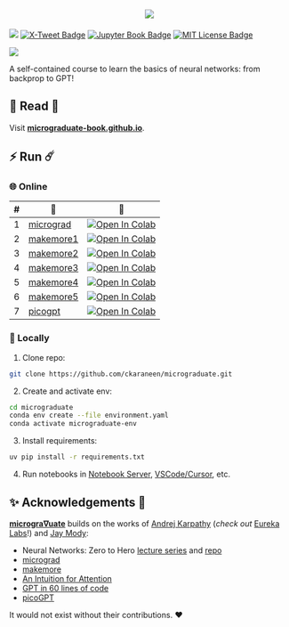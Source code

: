 # <div align="center"> [![](./heading.png)](https://micrograduate-book.github.io) </div>        
[![](https://img.shields.io/github/stars/executablebooks/jupyter-book?style=social)](https://github.com/ckaraneen/micrograduate) [![X-Tweet Badge](https://img.shields.io/twitter/url?url=https://x.com)]()
[![Jupyter Book Badge](https://raw.githubusercontent.com/jupyter-book/jupyter-book/refs/heads/main/docs/images/badge.svg)]()
[![MIT License Badge](https://img.shields.io/badge/License-MIT-success.svg)](https://opensource.org/licenses/MIT)

[![](./logo.gif)](https://micrograduate-book.github.io)

A self-contained course to learn the basics of neural networks: from backprop to GPT! 

## 📖 Read 🌻 

Visit [**micrograduate-book.github.io**](https://micrograduate-book.github.io).

## ⚡ Run ☄️

### 🌐 Online

| # | 📔 | 🔗 |
|----------|----------|-------------|
| 1 | [micrograd](./micrograd.ipynb) | [![Open In Colab](https://colab.research.google.com/assets/colab-badge.svg)](https://colab.research.google.com/github/ckaraneen/micrograduate/blob/main/micrograd.ipynb) |
| 2 | [makemore1](./makemore1.ipynb) | [![Open In Colab](https://colab.research.google.com/assets/colab-badge.svg)](https://colab.research.google.com/github/ckaraneen/micrograduate/blob/main/makemore1.ipynb) |
| 3 | [makemore2](./makemore2.ipynb) | [![Open In Colab](https://colab.research.google.com/assets/colab-badge.svg)](https://colab.research.google.com/github/ckaraneen/micrograduate/blob/main/makemore2.ipynb) |
| 4 | [makemore3](./makemore3.ipynb) | [![Open In Colab](https://colab.research.google.com/assets/colab-badge.svg)](https://colab.research.google.com/github/ckaraneen/micrograduate/blob/main/makemore3.ipynb) |
| 5 | [makemore4](./makemore4.ipynb) | [![Open In Colab](https://colab.research.google.com/assets/colab-badge.svg)](https://colab.research.google.com/github/ckaraneen/micrograduate/blob/main/makemore4.ipynb) |
| 6 | [makemore5](./makemore5.ipynb) | [![Open In Colab](https://colab.research.google.com/assets/colab-badge.svg)](https://colab.research.google.com/github/ckaraneen/micrograduate/blob/main/makemore5.ipynb) |
| 7 | [picogpt](./picogpt.ipynb) | [![Open In Colab](https://colab.research.google.com/assets/colab-badge.svg)](https://colab.research.google.com/github/ckaraneen/micrograduate/blob/main/picogpt.ipynb) |

### 🏡 Locally

1. Clone repo:
```bash
git clone https://github.com/ckaraneen/micrograduate.git
```
2. Create and activate env:
```bash
cd micrograduate
conda env create --file environment.yaml
conda activate micrograduate-env
```

3. Install requirements:
```bash
uv pip install -r requirements.txt
```

4. Run notebooks in [Notebook Server](https://docs.jupyter.org/en/latest/running.html), [VSCode/Cursor](https://code.visualstudio.com/docs/datascience/jupyter-notebooks), etc.

## ✨ Acknowledgements 🙏

[**microgra∇uate**](https://micrograduate-book.github.io) builds on the works of [Andrej Karpathy](https://karpathy.ai/) (*check out* [Eureka Labs](https://eurekalabs.ai/)!) and [Jay Mody](https://jaykmody.com/):
- Neural Networks: Zero to Hero [lecture series](https://www.youtube.com/playlist?list=PLAqhIrjkxbuWI23v9cThsA9GvCAUhRvKZ) and [repo](https://github.com/karpathy/nn-zero-to-hero)
- [micrograd](https://github.com/karpathy/micrograd)
- [makemore](https://github.com/karpathy/makemore)
- [An Intuition for Attention](https://jaykmody.com/blog/attention-intuition/)
- [GPT in 60 lines of code](https://jaykmody.com/blog/gpt-from-scratch/)
- [picoGPT](https://github.com/jaykmody/pico-gpt)

It would not exist without their contributions. ❤️
